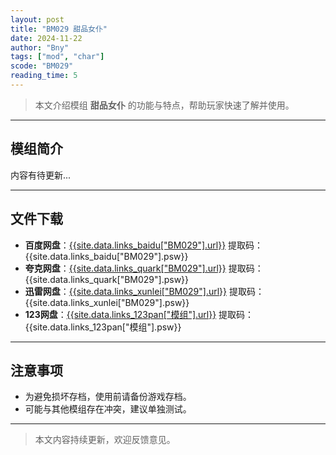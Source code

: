 ```yaml
---
layout: post
title: "BM029 甜品女仆"
date: 2024-11-22
author: "Bny"
tags: ["mod", "char"]
scode: "BM029"
reading_time: 5
---
```


> 本文介绍模组 **甜品女仆** 的功能与特点，帮助玩家快速了解并使用。

---

## 模组简介

内容有待更新...

---

## 文件下载
- **百度网盘**：[{{site.data.links_baidu["BM029"].url}}]({{site.data.links_baidu["BM029"].url}}) 提取码：{{site.data.links_baidu["BM029"].psw}}
- **夸克网盘**：[{{site.data.links_quark["BM029"].url}}]({{site.data.links_quark["BM029"].url}}) 提取码：{{site.data.links_quark["BM029"].psw}}
- **迅雷网盘**：[{{site.data.links_xunlei["BM029"].url}}]({{site.data.links_xunlei["BM029"].url}}) 提取码：{{site.data.links_xunlei["BM029"].psw}}
- **123网盘**：[{{site.data.links_123pan["模组"].url}}]({{site.data.links_123pan["模组"].url}}) 提取码：{{site.data.links_123pan["模组"].psw}}

---

## 注意事项
- 为避免损坏存档，使用前请备份游戏存档。
- 可能与其他模组存在冲突，建议单独测试。

---

> 本文内容持续更新，欢迎反馈意见。
